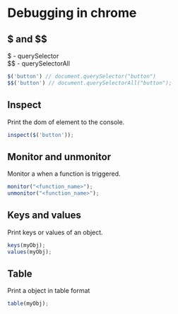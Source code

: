 # Debugging in chrome

## $ and $$

$ - querySelector  
$$ - querySelectorAll  

```js
$('button') // document.querySelector("button")
$$('button') // document.querySelectorAll("button");
```

## Inspect

Print the dom of element to the console.

```js
inspect($('button'));
```

## Monitor and unmonitor

Monitor a when a function is triggered.

```js
monitor("<function_name>");
unmonitor("<function_name>");
```

## Keys and values

Print keys or values of an object.

```js
keys(myObj);
values(myObj);
```

## Table

Print a object in table format

```js
table(myObj);
```
